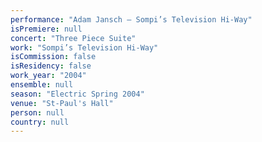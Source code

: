 ```yaml
---
performance: "Adam Jansch – Sompi’s Television Hi-Way"
isPremiere: null
concert: "Three Piece Suite"
work: "Sompi’s Television Hi-Way"
isCommission: false
isResidency: false
work_year: "2004"
ensemble: null
season: "Electric Spring 2004"
venue: "St-Paul's Hall"
person: null
country: null
---
```


